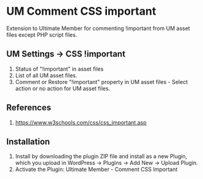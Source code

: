 # UM Comment CSS important
Extension to Ultimate Member for commenting !important from UM asset files except PHP script files.

## UM Settings -> CSS !important
1. Status of "!important" in asset files
2. List of all UM asset files.
3. Comment or Restore "!important" property in UM asset files - Select action or no action for UM asset files.

## References
1. https://www.w3schools.com/css/css_important.asp

## Installation
1. Install by downloading the plugin ZIP file and install as a new Plugin, which you upload in WordPress -> Plugins -> Add New -> Upload Plugin.
2. Activate the Plugin: Ultimate Member - Comment CSS Important
